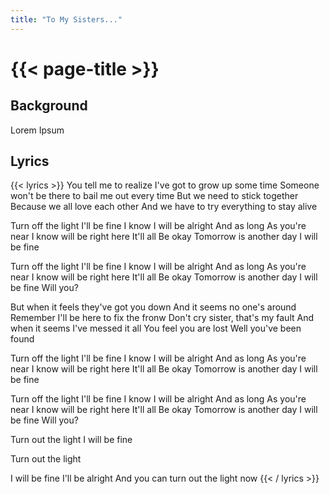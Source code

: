 ```yaml
---
title: "To My Sisters..."
---
```

# {{< page-title >}}

## Background
Lorem Ipsum

## Lyrics
{{< lyrics >}}
You tell me to realize
I've got to grow up some time
Someone won't be there to bail me out every time
But we need to stick together
Because we all love each other
And we have to try everything to stay alive

Turn off the light
I'll be fine
I know I will be alright
And as long
As you're near
I know will be right here
It'll all
Be okay
Tomorrow is another day
I will be fine

Turn off the light
I'll be fine
I know I will be alright
And as long
As you're near
I know will be right here
It'll all
Be okay
Tomorrow is another day
I will be fine
Will you?

But when it feels they've got you down
And it seems no one's around
Remember I'll be here to fix the fronw
Don't cry sister, that's my fault
And when it seems I've messed it all
You feel you are lost
Well you've been found

Turn off the light
I'll be fine
I know I will be alright
And as long
As you're near
I know will be right here
It'll all
Be okay
Tomorrow is another day
I will be fine

Turn off the light
I'll be fine
I know I will be alright
And as long
As you're near
I know will be right here
It'll all
Be okay
Tomorrow is another day
I will be fine
Will you?

Turn out the light
I will be fine

Turn out the light

I will be fine
I'll be alright
And you can turn out the light now
{{< / lyrics >}}
